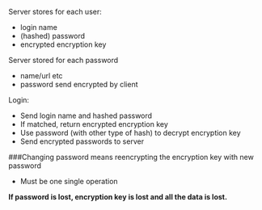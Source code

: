 
Server stores for each user:

* login name
* (hashed) password
* encrypted encryption key

Server stored for each password

* name/url etc
* password send encrypted by client

Login:

* Send login name and hashed password
* If matched, return encrypted encryption key
* Use password (with other type of hash) to decrypt encryption key
* Send encrypted passwords to server

###Changing password means reencrypting the encryption key with new password

* Must be one single operation

**If password is lost, encryption key is lost and all the data is lost.**
